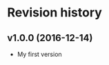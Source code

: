 Revision history
=======================================


v1.0.0 (2016-12-14)
---------------------------------------

* My first version


